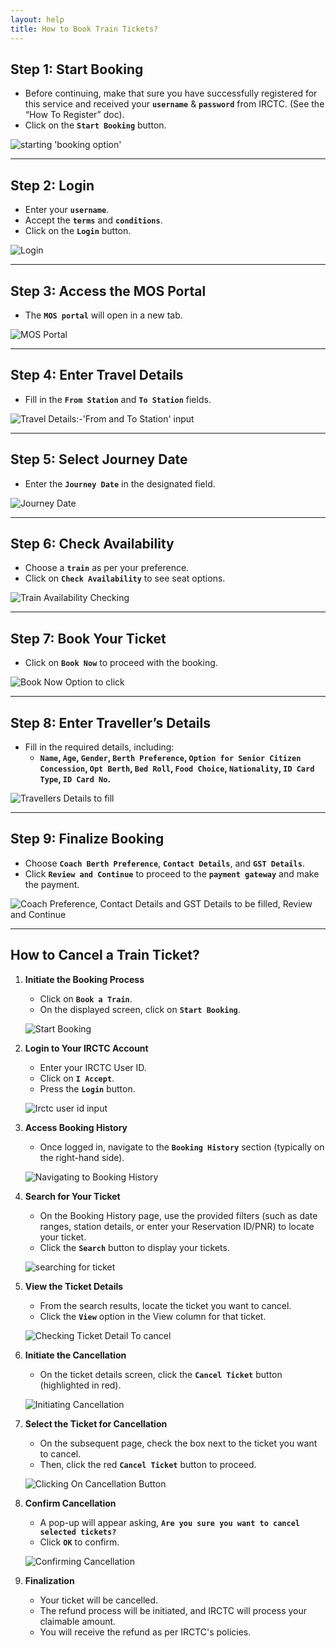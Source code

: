 ```yaml
---
layout: help
title: How to Book Train Tickets?
---
```


## **Step 1: Start Booking**

- Before continuing, make that sure you have successfully registered for this service and received your **`username`** & **`password`** from IRCTC. (See the “How To Register” doc).
- Click on the **`Start Booking`** button.

![starting 'booking option'](/empages/images/help/train_booking/1.png)

---

## **Step 2: Login**

- Enter your **`username`**.
- Accept the **`terms`** and **`conditions`**.
- Click on the **`Login`** button.

![Login](/empages/images/help/train_booking/2.png)

---

## **Step 3: Access the MOS Portal**

- The **`MOS portal`** will open in a new tab.

![MOS Portal](/empages/images/help/train_booking/3.png)

---

## **Step 4: Enter Travel Details**

- Fill in the **`From Station`** and **`To Station`** fields.

![Travel Details:-'From and To Station' input](/empages/images/help/train_booking/4.png)

---

## **Step 5: Select Journey Date**

- Enter the **`Journey Date`** in the designated field.

![Journey Date](/empages/images/help/train_booking/5.png)

---

## **Step 6: Check Availability**

- Choose a **`train`** as per your preference.
- Click on **`Check Availability`** to see seat options.

![Train Availability Checking](/empages/images/help/train_booking/6.png)

---

## **Step 7: Book Your Ticket**

- Click on **`Book Now`** to proceed with the booking.

![Book Now Option to click](/empages/images/help/train_booking/7.png)

---

## **Step 8: Enter Traveller’s Details**

- Fill in the required details, including:
    - **`Name`, `Age`, `Gender`, `Berth Preference`, `Option for Senior Citizen Concession`, `Opt Berth`, `Bed Roll`, `Food Choice`, `Nationality`, `ID Card Type`, `ID Card No`.**

![Travellers Details to fill](/empages/images/help/train_booking/8.png)

---

## **Step 9: Finalize Booking**

- Choose **`Coach Berth Preference`**, **`Contact Details`**, and **`GST Details`**.
- Click **`Review and Continue`** to proceed to the **`payment gateway`** and make the payment.

![Coach Preference, Contact Details and GST Details to be filled, Review and Continue](/empages/images/help/train_booking/9.png)

---

## How to Cancel a Train Ticket?

1. **Initiate the Booking Process**
    - Click on **`Book a Train`**.
    - On the displayed screen, click on **`Start Booking`**.
    
    ![Start Booking](/empages/images/help/train_booking/10.png)
    
2. **Login to Your IRCTC Account**
    - Enter your IRCTC User ID.
    - Click on **`I Accept`**.
    - Press the **`Login`** button.
    
    ![Irctc user id input](/empages/images/help/train_booking/11.png)
    
3. **Access Booking History**
    - Once logged in, navigate to the **`Booking History`** section (typically on the right-hand side).
    
    ![Navigating to Booking History](/empages/images/help/train_booking/12.png)
    
4. **Search for Your Ticket**
    - On the Booking History page, use the provided filters (such as date ranges, station details, or enter your Reservation ID/PNR) to locate your ticket.
    - Click the **`Search`** button to display your tickets.
    
    ![searching for ticket](/empages/images/help/train_booking/13.png)
    
5. **View the Ticket Details**
    - From the search results, locate the ticket you want to cancel.
    - Click the **`View`** option in the View column for that ticket.
    
    ![Checking Ticket Detail To cancel](/empages/images/help/train_booking/14.png)
    
6. **Initiate the Cancellation**
    - On the ticket details screen, click the **`Cancel Ticket`** button (highlighted in red).
    
    ![Initiating Cancellation](/empages/images/help/train_booking/15.png)
    
7. **Select the Ticket for Cancellation**
    - On the subsequent page, check the box next to the ticket you want to cancel.
    - Then, click the red **`Cancel Ticket`** button to proceed.
    
    ![Clicking On Cancellation Button](/empages/images/help/train_booking/16.png)
    
8. **Confirm Cancellation**
    - A pop-up will appear asking, **`Are you sure you want to cancel selected tickets?`**
    - Click **`OK`** to confirm.
    
    ![Confirming Cancellation](/empages/images/help/train_booking/17.png)
    
9. **Finalization**
    - Your ticket will be cancelled.
    - The refund process will be initiated, and IRCTC will process your claimable amount.
    - You will receive the refund as per IRCTC's policies.
